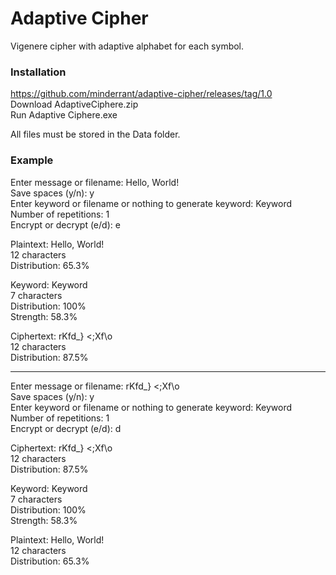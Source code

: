 # Adaptive Cipher

Vigenere cipher with adaptive alphabet for each symbol.

### Installation 

https://github.com/minderrant/adaptive-cipher/releases/tag/1.0  
Download AdaptiveCiphere.zip  
Run Adaptive Ciphere.exe

All files must be stored in the Data folder.

### Example

Enter message or filename: Hello, World!  
Save spaces (y/n): y  
Enter keyword or filename or nothing to generate keyword: Keyword  
Number of repetitions: 1  
Encrypt or decrypt (e/d): e

Plaintext: Hello, World!  
12 characters  
Distribution: 65.3%

Keyword: Keyword  
7 characters  
Distribution: 100%  
Strength: 58.3%

Ciphertext: rKfd_} <;Xf\o  
12 characters  
Distribution: 87.5%

----------

Enter message or filename: rKfd_} <;Xf\o  
Save spaces (y/n): y  
Enter keyword or filename or nothing to generate keyword: Keyword  
Number of repetitions: 1  
Encrypt or decrypt (e/d): d

Ciphertext: rKfd_} <;Xf\o  
12 characters  
Distribution: 87.5%

Keyword: Keyword  
7 characters  
Distribution: 100%  
Strength: 58.3%

Plaintext: Hello, World!  
12 characters  
Distribution: 65.3%
